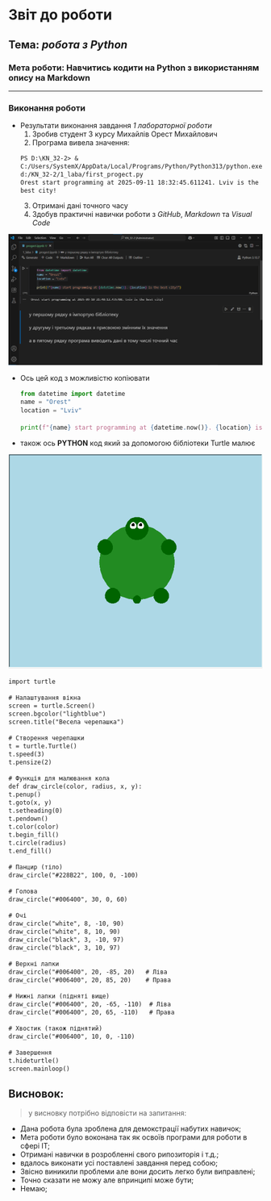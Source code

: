 # Звіт до роботи
## Тема: _робота з Python_ 
### Мета роботи: Навчитись кодити на Python з використанням опису на Markdown

---
### Виконання роботи
* Результати виконання завдання *1 лабораторної роботи*
    1. Зробив студент 3 курсу Михайлів Орест Михайлович
    2. Програма вивела значення:
    ```
    PS D:\KN_32-2> & C:/Users/SystemX/AppData/Local/Programs/Python/Python313/python.exe d:/KN_32-2/1_laba/first_progect.py     
    Orest start programming at 2025-09-11 18:32:45.611241. Lviv is the best city!
    ```
    3. Отримані дані точного часу 
    4. Здобув практичні навички роботи з *GitHub*, *Markdown* та *Visual Code*
   

![alt text](image.png)
    

   
 - Ось цей код з можливістю копіювати

    ```python
    from datetime import datetime
    name = "Orest"
    location = "Lviv"

    print(f"{name} start programming at {datetime.now()}. {location} is the best city!")
    ```
- також ось __PYTHON__ код який за допомогою бібліотеки Turtle малює  

![](/1_laba/turtle.png)

    
    import turtle

    # Налаштування вікна
    screen = turtle.Screen()
    screen.bgcolor("lightblue")
    screen.title("Весела черепашка")

    # Створення черепашки
    t = turtle.Turtle()
    t.speed(3)
    t.pensize(2)

    # Функція для малювання кола
    def draw_circle(color, radius, x, y):
    t.penup()
    t.goto(x, y)
    t.setheading(0)
    t.pendown()
    t.color(color)
    t.begin_fill()
    t.circle(radius)
    t.end_fill()

    # Панцир (тіло)
    draw_circle("#228B22", 100, 0, -100)

    # Голова
    draw_circle("#006400", 30, 0, 60)

    # Очі
    draw_circle("white", 8, -10, 90)
    draw_circle("white", 8, 10, 90)
    draw_circle("black", 3, -10, 97)
    draw_circle("black", 3, 10, 97)

    # Верхні лапки
    draw_circle("#006400", 20, -85, 20)   # Ліва
    draw_circle("#006400", 20, 85, 20)    # Права

    # Нижні лапки (підняті вище)
    draw_circle("#006400", 20, -65, -110)  # Ліва
    draw_circle("#006400", 20, 65, -110)   # Права

    # Хвостик (також піднятий)
    draw_circle("#006400", 10, 0, -110)

    # Завершення
    t.hideturtle()
    screen.mainloop()


## Висновок:
> у висновку потрібно відповісти на запитання:

- Дана робота була зроблена для демокстрації набутих навичок;
- Мета роботи було воконана так як освоїв програми для роботи в сфері IT;
- Отримані навички в розробленні свого рипозиторія і т.д.;
- вдалось виконати усі поставлені завдання перед собою;
- Звісно виникили проблеми але вони досить легко були виправлені;
- Точно сказати не можу але впринципі може бути;
- Немаю;
